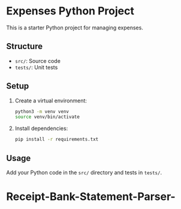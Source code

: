 # Expenses Python Project

This is a starter Python project for managing expenses.

## Structure
- `src/`: Source code
- `tests/`: Unit tests

## Setup
1. Create a virtual environment:
   ```sh
   python3 -m venv venv
   source venv/bin/activate
   ```
2. Install dependencies:
   ```sh
   pip install -r requirements.txt
   ```

## Usage
Add your Python code in the `src/` directory and tests in `tests/`.
# Receipt-Bank-Statement-Parser-
